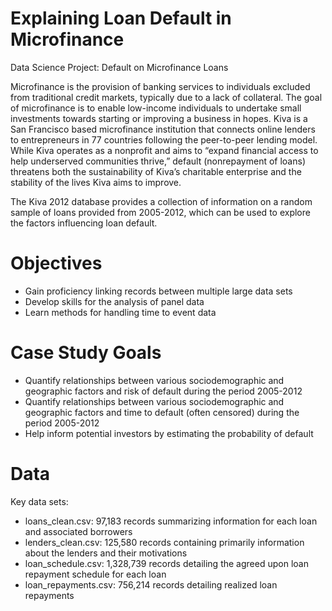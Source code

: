 # Explaining Loan Default in Microfinance
Data Science Project: Default on Microfinance Loans

Microfinance is the provision of banking services to individuals excluded from traditional credit markets, typically due to a lack of collateral. The goal of microfinance is to enable low-income individuals to undertake small investments towards starting or improving a business in hopes. Kiva is a San Francisco based microfinance institution that connects online lenders to entrepreneurs in 77 countries following the peer-to-peer lending model. While Kiva operates as a nonprofit and aims to “expand financial access to help underserved communities thrive,” default (nonrepayment of loans) threatens both the sustainability of Kiva’s charitable enterprise and the stability of the lives Kiva aims to improve.

The Kiva 2012 database provides a collection of information on a random sample of loans provided from 2005-2012, which can be used to explore the factors influencing loan default.

# Objectives
- Gain proficiency linking records between multiple large data sets
- Develop skills for the analysis of panel data
 - Learn methods for handling time to event data

# Case Study Goals

- Quantify relationships between various sociodemographic and geographic factors and risk of default during the period 2005-2012
- Quantify relationships between various sociodemographic and geographic factors and time to default (often censored) during the period 2005-2012
- Help inform potential investors by estimating the probability of default

# Data
Key data sets:
- loans_clean.csv: 97,183 records summarizing information for each loan and associated borrowers
- lenders_clean.csv: 125,580 records containing primarily information about the lenders and their motivations
- loan_schedule.csv: 1,328,739 records detailing the agreed upon loan repayment schedule for each loan
- loan_repayments.csv: 756,214 records detailing realized loan repayments


